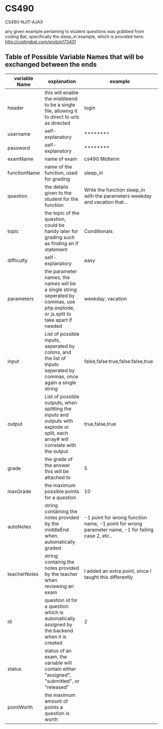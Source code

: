 # CS490
CS490-NJIT-AJAX

any given example pertaining to student questions was grabbed from coding Bat, specifically the sleep_in example, which is provided here:
http://codingbat.com/prob/p173401

## Table of Possible Variable Names that will be exchanged between the ends

| variable Name  | explanation   | example    |                      
| -------------  | ------------- | -----------|   
|header|this will enable the middleend to be a single file, allowing it to direct to urls as directed|login|
| username   | self-explanatory  | ********     |                         
| password   | self-explanatory  | ********      |                       
| examName   | name of exam      | cs490 Midterm|
| functionName | name of the function, used for grading | sleep_in|
|question | the details given to the student for the function | Write the function sleep_in with the parameters weekday and vacation that...|
|topic|the topic of the question, could be handy later for grading such as finding an if statement| Conditionals|
|difficulty|self-explanatory|easy|
|parameters|the parameter names, the names will be a single string seperated by commas, use php.explode, or js.split to take apart if needed|weekday, vacation|
|input|List of possible inputs, seperated by colons, and the list of inputs seperated by commas, once again a single string|false,false:true,false:false,true|
|output|List of possible outputs, when splitting the inputs and outputs with explode or split, each array# will correlate with the output|true,false,true|
|grade|the grade of the answer this will be attached to|5|
|maxGrade| the maximum possible points for a question | 10|
|autoNotes| string containing the notes provided by the middleEnd when automatically graded| -1 point for wrong function name, -1 point for wrong parameter name, -1 for failing case 2, etc..|
|teacherNotes| string containig the notes provided by the teacher when reviewing an exam | I added an extra point, since I taught this differently |
|id| question id for a question which is automatically assigned by the backend when it is created| 2
|status| status of an exam, the variable will contain either "assigned", "submitted", or "released"|
|pointWorth| the maximum amount of points a question is worth | 

